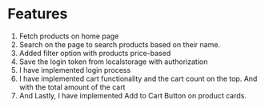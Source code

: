 # Features

1. Fetch products on home page
2. Search on the page to search products based on their name.
3. Added filter option with products price-based
4. Save the login token from localstorage with authorization
5.  I have implemented login process 
6. I have implemented cart functionality and the cart count on the top. And with the total amount of the cart
7. And Lastly, I have implemented Add to Cart Button on product cards.